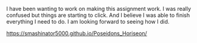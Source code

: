 I have been wanting to work on making this assignment work. I was really confused but things are starting to click. And I believe I was able to finish everything I need to do. I am looking forward to seeing how I did.

https://smashinator5000.github.io/Poseidons_Horiseon/

